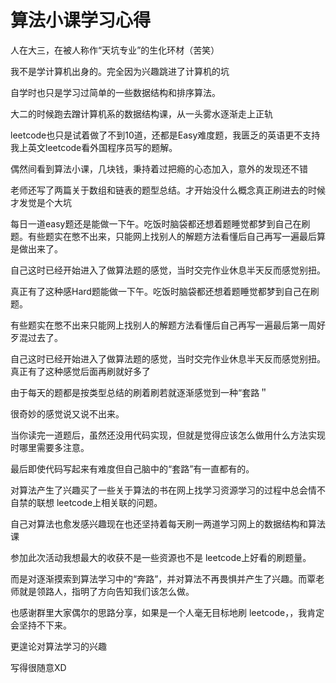 # 算法小课学习心得

人在大三，在被人称作“天坑专业”的生化环材（苦笑）

我不是学计算机出身的。完全因为兴趣跳进了计算机的坑

自学时也只是学习过简单的一些数据结构和排序算法。

大二的时候跑去蹭计算机系的数据结构课，从一头雾水逐渐走上正轨

leetcode也只是试着做了不到10道，还都是Easy难度题，我匮乏的英语更不支持我上英文leetcode看外国程序员写的题解。

偶然间看到算法小课，几块钱，秉持着过把瘾的心态加入，意外的发现还不错

老师还写了两篇关于数组和链表的题型总结。才开始没什么概念真正刷进去的时候才发觉是个大坑

每日一道easy题还是能做一下午。吃饭时脑袋都还想着题睡觉都梦到自己在刷题。有些题实在憋不出来，只能网上找别人的解题方法看懂后自己再写一遍最后算是做出来了。

自己这时已经开始进入了做算法题的感觉，当时交完作业休息半天反而感觉别扭。

真正有了这种感Hard题能做一下午。吃饭时脑袋都还想着题睡觉都梦到自己在刷题。

有些题实在憋不出来只能网上找别人的解题方法看懂后自己再写一遍最后第一周好歹混过去了。

自己这时已经开始进入了做算法题的感觉，当时交完作业休息半天反而感觉别扭。真正有了这种感觉后面再刷就好多了

由于每天的题都是按类型总结的刷着刷若就逐渐感觉到一种“套路＂

很奇妙的感觉说又说不出来。

当你读完一道题后，虽然还没用代码实现，但就是觉得应该怎么做用什么方法实现时哪里需要多注意。

最后即使代码写起来有难度但自己脑中的“套路”有一直都有的。

对算法产生了兴趣买了一些关于算法的书在网上找学习资源学习的过程中总会情不自禁的联想 leetcode上相关联的问题。

自己对算法也愈发感兴趣现在也还坚持着每天刷一两道学习网上的数据结构和算法课

参加此次活动我想最大的收获不是一些资源也不是 leetcode上好看的刷题量。

而是对逐渐摸索到算法学习中的“奔路”，并对算法不再畏惧并产生了兴趣。而覃老师就是领路人，指明了方向告知我们该怎么做。

也感谢群里大家偶尔的思路分享，如果是一个人毫无目标地刷 leetcode，，我肯定会坚持不下来。

更遑论对算法学习的兴趣

写得很随意XD
